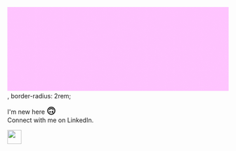 ![Header image](https://raw.githubusercontent.com/m-griffith/m-griffith/master/headergif.gif), border-radius: 2rem;
<!-- You can create your own header images using Canva, it has a lot of templates. -->

I'm new here <strong style="font-size:20px">🙃</strong> 
<br>Connect with me on LinkedIn.

<p align="left">
  <a href="https://www.linkedin.com/in/malloryegriffith/"><img alt="" title="LinkedIn" height="32" width="32" src="<img href="https://img.icons8.com/plasticine/100/000000/linkedin.png"></a>
</p>
